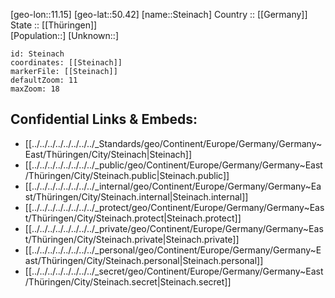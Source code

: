 ﻿---
location: [50.42,11.15] 
mapzoom: [7,12] 
mapmarker: city 
type: City
tags:
- geo/City


SpocWebEntityId: 34545
isDeleted: false
confidential: public

---
[geo-lon::11.15] 
[geo-lat::50.42] 
[name::Steinach] 
Country :: [[Germany]]  
State :: [[Thüringen]]  
[Population::] 
[Unknown::] 


```leaflet
id: Steinach
coordinates: [[Steinach]] 
markerFile: [[Steinach]] 
defaultZoom: 11 
maxZoom: 18
```


## Confidential Links & Embeds: 
- [[../../../../../../../../_Standards/geo/Continent/Europe/Germany/Germany~East/Thüringen/City/Steinach|Steinach]] 
- [[../../../../../../../../_public/geo/Continent/Europe/Germany/Germany~East/Thüringen/City/Steinach.public|Steinach.public]] 
- [[../../../../../../../../_internal/geo/Continent/Europe/Germany/Germany~East/Thüringen/City/Steinach.internal|Steinach.internal]] 
- [[../../../../../../../../_protect/geo/Continent/Europe/Germany/Germany~East/Thüringen/City/Steinach.protect|Steinach.protect]] 
- [[../../../../../../../../_private/geo/Continent/Europe/Germany/Germany~East/Thüringen/City/Steinach.private|Steinach.private]] 
- [[../../../../../../../../_personal/geo/Continent/Europe/Germany/Germany~East/Thüringen/City/Steinach.personal|Steinach.personal]] 
- [[../../../../../../../../_secret/geo/Continent/Europe/Germany/Germany~East/Thüringen/City/Steinach.secret|Steinach.secret]] 
